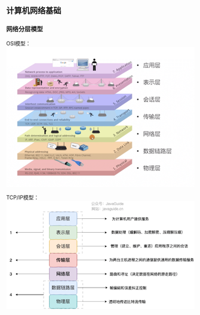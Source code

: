 ## 计算机网络基础

### 网络分层模型

OSI模型：
![Alt text](images/OSImodel.png)

TCP/IP模型：
![Alt text](images/TCP.IPmodel.png)